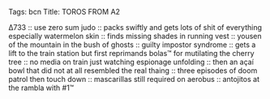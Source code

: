 Tags: bcn
Title: TOROS FROM A2
  
∆733 :: use zero sum judo :: packs swiftly and gets lots of shit of everything especially watermelon skin :: finds missing shades in running vest :: yousen of the mountain in the bush of ghosts :: guilty impostor syndrome :: gets a lift to the train station but first reprimands bolas™ for mutilating the cherry tree :: no media on train just watching espionage unfolding :: then an açaí bowl that did not at all resembled the real thaing :: three episodes of doom patrol then touch down :: mascarillas still required on aerobus :: antojitos at the rambla with #1™
